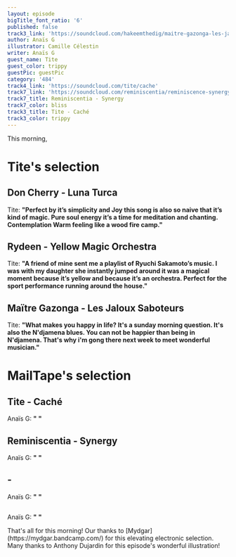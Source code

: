 ```yaml
---
layout: episode
bigTitle_font_ratio: '6'
published: false
track3_link: 'https://soundcloud.com/hakeemthedig/maitre-gazonga-les-jaloux-saboteurs'
author: Anaïs G
illustrator: Camille Célestin
writer: Anaïs G
guest_name: Tite
guest_color: trippy
guestPic: guestPic
category: '484'
track4_link: 'https://soundcloud.com/tite/cache'
track7_link: 'https://soundcloud.com/reminiscentia/reminiscence-synergy'
track7_title: Reminiscentia - Synergy
track7_color: bliss
track3_title: Tite - Caché
track3_color: trippy
---
```

<p id="introduction">This morning, 
</p>

# Tite's selection

## Don Cherry - Luna Turca
Tite: **"**Perfect by it’s simplicity and Joy this song is also so naive that it’s kind of magic. Pure soul energy it’s a time for meditation and chanting. Contemplation Warm feeling like a wood fire camp.**"**

## Rydeen - Yellow Magic Orchestra
Tite: **"**A friend of mine sent me a playlist of Ryuchi Sakamoto’s music. I was with my daughter she instantly jumped around it was a magical moment because it’s yellow and because it’s an orchestra. Perfect for the sport performance running around the house.**"**

## Maïtre Gazonga - Les Jaloux Saboteurs
Tite: **"**What makes you happy in life? It's a sunday morning question. It's also the N'djamena blues. You can not be happier than being in N'djamena. That's why i'm gong there next week to meet wonderful musician.**"**

# MailTape's selection

## Tite - Caché
Anaïs G: **"** **"**

## Reminiscentia - Synergy
Anaïs G: **"** **"**

##  - 
Anaïs G: **"** **"**

## 
Anaïs G: **"** **"**

<p id="outroduction">That's all for this morning! Our thanks to [Mydgar](https://mydgar.bandcamp.com/) for this elevating electronic selection. Many thanks to Anthony Dujardin for this episode's wonderful illustration!</p>
